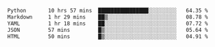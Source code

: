 <!--START_SECTION:waka-->

```txt
Python       10 hrs 57 mins  ████████████████░░░░░░░░░   64.35 %
Markdown     1 hr 29 mins    ██▒░░░░░░░░░░░░░░░░░░░░░░   08.78 %
YAML         1 hr 18 mins    ██░░░░░░░░░░░░░░░░░░░░░░░   07.72 %
JSON         57 mins         █▒░░░░░░░░░░░░░░░░░░░░░░░   05.64 %
HTML         50 mins         █▒░░░░░░░░░░░░░░░░░░░░░░░   04.91 %
```

<!--END_SECTION:waka-->
